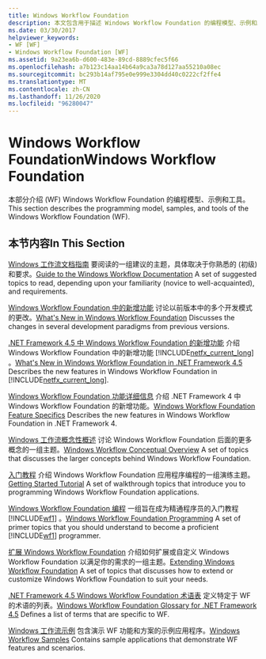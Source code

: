 ```yaml
---
title: Windows Workflow Foundation
description: 本文包含用于描述 Windows Workflow Foundation 的编程模型、示例和工具的资源。
ms.date: 03/30/2017
helpviewer_keywords:
- WF [WF]
- Windows Workflow Foundation [WF]
ms.assetid: 9a23ea6b-d600-483e-89cd-8889cfec5f66
ms.openlocfilehash: a7b123c14aa14b64a9ca3a78d127aa55210a08ec
ms.sourcegitcommit: bc293b14af795e0e999e3304dd40c0222cf2ffe4
ms.translationtype: MT
ms.contentlocale: zh-CN
ms.lasthandoff: 11/26/2020
ms.locfileid: "96280047"
---
```

# <a name="windows-workflow-foundation"></a><span data-ttu-id="6f0b1-103">Windows Workflow Foundation</span><span class="sxs-lookup"><span data-stu-id="6f0b1-103">Windows Workflow Foundation</span></span>

<span data-ttu-id="6f0b1-104">本部分介绍 (WF) Windows Workflow Foundation 的编程模型、示例和工具。</span><span class="sxs-lookup"><span data-stu-id="6f0b1-104">This section describes the programming model, samples, and tools of the Windows Workflow Foundation (WF).</span></span>

## <a name="in-this-section"></a><span data-ttu-id="6f0b1-105">本节内容</span><span class="sxs-lookup"><span data-stu-id="6f0b1-105">In This Section</span></span>

 <span data-ttu-id="6f0b1-106">[Windows 工作流文档指南](guide-to-the-documentation.md) 要阅读的一组建议的主题，具体取决于你熟悉的 (初级) 和要求。</span><span class="sxs-lookup"><span data-stu-id="6f0b1-106">[Guide to the Windows Workflow Documentation](guide-to-the-documentation.md) A set of suggested topics to read, depending upon your familiarity (novice to well-acquainted), and requirements.</span></span>

 <span data-ttu-id="6f0b1-107">[Windows Workflow Foundation 中的新增功能](whats-new.md) 讨论以前版本中的多个开发模式的更改。</span><span class="sxs-lookup"><span data-stu-id="6f0b1-107">[What's New in Windows Workflow Foundation](whats-new.md) Discusses the changes in several development paradigms from previous versions.</span></span>

 <span data-ttu-id="6f0b1-108">[.NET Framework 4.5 中 Windows Workflow Foundation 的新增功能](whats-new-in-wf-in-dotnet.md) 介绍 Windows Workflow Foundation 中的新增功能 [!INCLUDE[netfx_current_long](../../../includes/netfx-current-long-md.md)] 。</span><span class="sxs-lookup"><span data-stu-id="6f0b1-108">[What's New in Windows Workflow Foundation in .NET Framework 4.5](whats-new-in-wf-in-dotnet.md) Describes the new features in Windows Workflow Foundation in [!INCLUDE[netfx_current_long](../../../includes/netfx-current-long-md.md)].</span></span>

 <span data-ttu-id="6f0b1-109">[Windows Workflow Foundation 功能详细信息](feature-specifics.md) 介绍 .NET Framework 4 中 Windows Workflow Foundation 的新增功能。</span><span class="sxs-lookup"><span data-stu-id="6f0b1-109">[Windows Workflow Foundation Feature Specifics](feature-specifics.md) Describes the new features in Windows Workflow Foundation in .NET Framework 4.</span></span>

 <span data-ttu-id="6f0b1-110">[Windows 工作流概念性概述](conceptual-overview.md) 讨论 Windows Workflow Foundation 后面的更多概念的一组主题。</span><span class="sxs-lookup"><span data-stu-id="6f0b1-110">[Windows Workflow Conceptual Overview](conceptual-overview.md) A set of topics that discusses the larger concepts behind Windows Workflow Foundation.</span></span>

 <span data-ttu-id="6f0b1-111">[入门教程](getting-started-tutorial.md) 介绍 Windows Workflow Foundation 应用程序编程的一组演练主题。</span><span class="sxs-lookup"><span data-stu-id="6f0b1-111">[Getting Started Tutorial](getting-started-tutorial.md) A set of walkthrough topics that introduce you to programming Windows Workflow Foundation applications.</span></span>

 <span data-ttu-id="6f0b1-112">[Windows Workflow Foundation 编程](programming.md) 一组旨在成为精通程序员的入门教程 [!INCLUDE[wf1](../../../includes/wf1-md.md)] 。</span><span class="sxs-lookup"><span data-stu-id="6f0b1-112">[Windows Workflow Foundation Programming](programming.md) A set of primer topics that you should understand to become a proficient [!INCLUDE[wf1](../../../includes/wf1-md.md)] programmer.</span></span>

 <span data-ttu-id="6f0b1-113">[扩展 Windows Workflow Foundation](extend.md) 介绍如何扩展或自定义 Windows Workflow Foundation 以满足你的需求的一组主题。</span><span class="sxs-lookup"><span data-stu-id="6f0b1-113">[Extending Windows Workflow Foundation](extend.md) A set of topics that discusses how to extend or customize Windows Workflow Foundation to suit your needs.</span></span>

 <span data-ttu-id="6f0b1-114">[.NET Framework 4.5 Windows Workflow Foundation 术语表](glossary.md) 定义特定于 WF 的术语的列表。</span><span class="sxs-lookup"><span data-stu-id="6f0b1-114">[Windows Workflow Foundation Glossary for .NET Framework 4.5](glossary.md) Defines a list of terms that are specific to WF.</span></span>

 <span data-ttu-id="6f0b1-115">[Windows 工作流示例](./samples/index.md) 包含演示 WF 功能和方案的示例应用程序。</span><span class="sxs-lookup"><span data-stu-id="6f0b1-115">[Windows Workflow Samples](./samples/index.md) Contains sample applications that demonstrate WF features and scenarios.</span></span>
